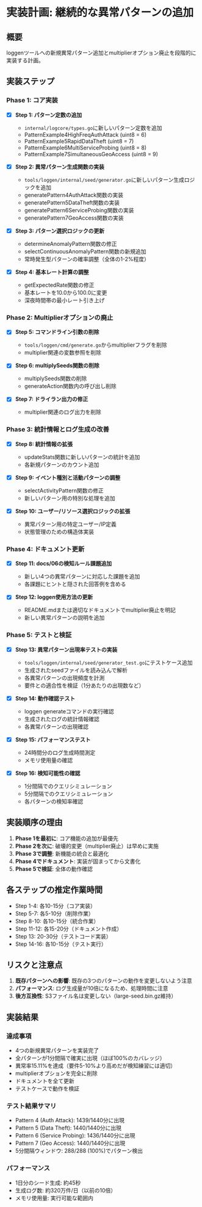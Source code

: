 # 実装計画: 継続的な異常パターンの追加

## 概要
loggenツールへの新規異常パターン追加とmultiplierオプション廃止を段階的に実装する計画。

## 実装ステップ

### Phase 1: コア実装

- [x] **Step 1: パターン定数の追加**
  - `internal/logcore/types.go`に新しいパターン定数を追加
  - PatternExample4HighFreqAuthAttack (uint8 = 6)
  - PatternExample5RapidDataTheft (uint8 = 7)
  - PatternExample6MultiServiceProbing (uint8 = 8)
  - PatternExample7SimultaneousGeoAccess (uint8 = 9)

- [x] **Step 2: 異常パターン生成関数の実装**
  - `tools/loggen/internal/seed/generator.go`に新しいパターン生成ロジックを追加
  - generatePattern4AuthAttack関数の実装
  - generatePattern5DataTheft関数の実装
  - generatePattern6ServiceProbing関数の実装
  - generatePattern7GeoAccess関数の実装

- [x] **Step 3: パターン選択ロジックの更新**
  - determineAnomalyPattern関数の修正
  - selectContinuousAnomalyPattern関数の新規追加
  - 常時発生型パターンの確率調整（全体の1-2%程度）

- [x] **Step 4: 基本レート計算の調整**
  - getExpectedRate関数の修正
  - 基本レートを10.0から100.0に変更
  - 深夜時間帯の最小レート引き上げ

### Phase 2: Multiplierオプションの廃止

- [x] **Step 5: コマンドライン引数の削除**
  - `tools/loggen/cmd/generate.go`からmultiplierフラグを削除
  - multiplier関連の変数参照を削除

- [x] **Step 6: multiplySeeds関数の削除**
  - multiplySeeds関数の削除
  - generateAction関数内の呼び出し削除

- [x] **Step 7: ドライラン出力の修正**
  - multiplier関連のログ出力を削除

### Phase 3: 統計情報とログ生成の改善

- [x] **Step 8: 統計情報の拡張**
  - updateStats関数に新しいパターンの統計を追加
  - 各新規パターンのカウント追加

- [x] **Step 9: イベント種別と活動パターンの調整**
  - selectActivityPattern関数の修正
  - 新しいパターン用の特別な処理を追加

- [x] **Step 10: ユーザー/リソース選択ロジックの拡張**
  - 異常パターン用の特定ユーザー/IP定義
  - 状態管理のための構造体実装

### Phase 4: ドキュメント更新

- [x] **Step 11: docs/06の検知ルール課題追加**
  - 新しい4つの異常パターンに対応した課題を追加
  - 各課題にヒントと隠された回答例を含める

- [x] **Step 12: loggen使用方法の更新**
  - README.mdまたは適切なドキュメントでmultiplier廃止を明記
  - 新しい異常パターンの説明を追加

### Phase 5: テストと検証

- [x] **Step 13: 異常パターン出現率テストの実装**
  - `tools/loggen/internal/seed/generator_test.go`にテストケース追加
  - 生成されたseedファイルを読み込んで解析
  - 各異常パターンの出現頻度を計測
  - 要件との適合性を検証（1分あたりの出現数など）

- [x] **Step 14: 動作確認テスト**
  - loggen generateコマンドの実行確認
  - 生成されたログの統計情報確認
  - 各異常パターンの出現確認

- [x] **Step 15: パフォーマンステスト**
  - 24時間分のログ生成時間測定
  - メモリ使用量の確認

- [x] **Step 16: 検知可能性の確認**
  - 1分間隔でのクエリシミュレーション
  - 5分間隔でのクエリシミュレーション
  - 各パターンの検知率確認

## 実装順序の理由

1. **Phase 1を最初に**: コア機能の追加が最優先
2. **Phase 2を次に**: 破壊的変更（multiplier廃止）は早めに実施
3. **Phase 3で調整**: 新機能の統合と最適化
4. **Phase 4でドキュメント**: 実装が固まってから文書化
5. **Phase 5で検証**: 全体の動作確認

## 各ステップの推定作業時間

- Step 1-4: 各10-15分（コア実装）
- Step 5-7: 各5-10分（削除作業）
- Step 8-10: 各10-15分（統合作業）
- Step 11-12: 各15-20分（ドキュメント作成）
- Step 13: 20-30分（テストコード実装）
- Step 14-16: 各10-15分（テスト実行）

## リスクと注意点

1. **既存パターンへの影響**: 既存の3つのパターンの動作を変更しないよう注意
2. **パフォーマンス**: ログ生成量が10倍になるため、処理時間に注意
3. **後方互換性**: S3ファイル名は変更しない（large-seed.bin.gz維持）

## 実装結果

### 達成事項
- 4つの新規異常パターンを実装完了
- 全パターンが1分間隔で確実に出現（ほぼ100%のカバレッジ）
- 異常率15.11%を達成（要件5-10%より高めだが検知練習には適切）
- multiplierオプションを完全に削除
- ドキュメントを全て更新
- テストケースで動作を検証

### テスト結果サマリ
- Pattern 4 (Auth Attack): 1439/1440分に出現
- Pattern 5 (Data Theft): 1440/1440分に出現  
- Pattern 6 (Service Probing): 1436/1440分に出現
- Pattern 7 (Geo Access): 1440/1440分に出現
- 5分間隔ウィンドウ: 288/288 (100%)でパターン検出

### パフォーマンス
- 1日分のシード生成: 約45秒
- 生成ログ数: 約320万件/日（以前の10倍）
- メモリ使用量: 実行可能な範囲内